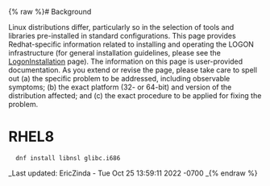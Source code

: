 {% raw %}# Background

Linux distributions differ, particularly so in the selection of tools
and libraries pre-installed in standard configurations. This page
provides Redhat-specific information related to installing and operating
the LOGON infrastructure (for general installation guidelines, please
see the [LogonInstallation](../LogonInstallation) page). The information on
this page is user-provided documentation. As you extend or revise the
page, please take care to spell out (a) the specific problem to be
addressed, including observable symptoms; (b) the exact platform (32- or
64-bit) and version of the distribution affected; and (c) the exact
procedure to be applied for fixing the problem.

# RHEL8

      dnf install libnsl glibc.i686

_Last updated: EricZinda - Tue Oct 25 13:59:11 2022 -0700
_{% endraw %}